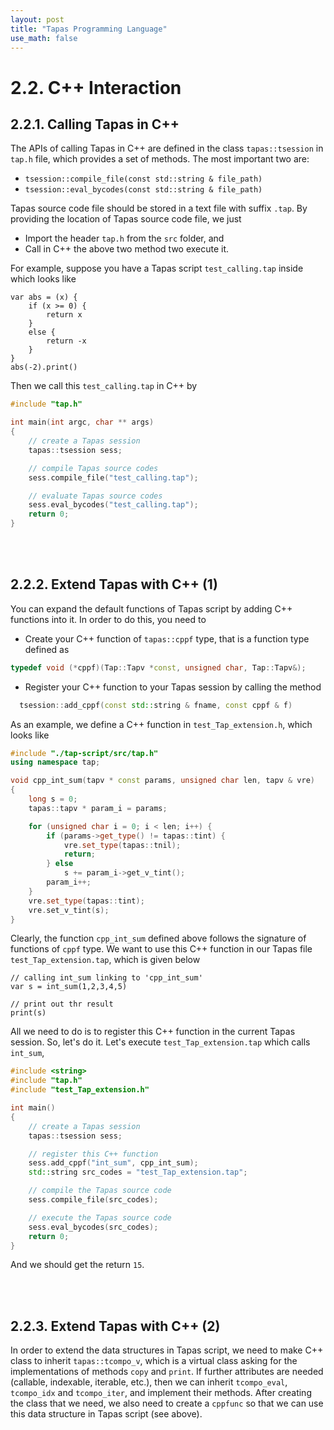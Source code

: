 ```yaml
---
layout: post
title: "Tapas Programming Language"
use_math: false
---
```




# 2.2. C++ Interaction

## 2.2.1. Calling Tapas in C++

The APIs of calling Tapas in C++ are defined in the class ``tapas::tsession`` in ``tap.h`` file, which provides a set of methods. The most important two are:

- ``tsession::compile_file(const std::string & file_path)``
- ``tsession::eval_bycodes(const std::string & file_path)``

Tapas source code file should be stored in a text file with suffix ``.tap``. By providing the location of Tapas source code file, we just

- Import the header ``tap.h`` from the ``src`` folder, and
- Call in C++ the above two method two execute it.

For example, suppose you have a Tapas script ``test_calling.tap`` inside which looks like

```tapas
var abs = (x) {
	if (x >= 0) {
		return x
	}
	else {
		return -x
	}
}
abs(-2).print()
```

Then we call this ``test_calling.tap`` in C++ by

```c++
#include "tap.h"

int main(int argc, char ** args)
{
	// create a Tapas session
	tapas::tsession sess;

	// compile Tapas source codes
	sess.compile_file("test_calling.tap");

	// evaluate Tapas source codes
	sess.eval_bycodes("test_calling.tap");
	return 0;
}
```

<br><br>

## 2.2.2. Extend Tapas with C++ (1)

You can expand the default functions of Tapas script by adding C++ functions into it. In order to do this, you need to

- Create your C++ function of ``tapas::cppf`` type, that is a function type defined as

```c++
typedef void (*cppf)(Tap::Tapv *const, unsigned char, Tap::Tapv&);
```

- Register your C++ function to your Tapas session by calling the method

```c++
  tsession::add_cppf(const std::string & fname, const cppf & f)
```

As an example, we define a C++ function in ``test_Tap_extension.h``, which looks like

```c++
#include "./tap-script/src/tap.h"
using namespace tap;

void cpp_int_sum(tapv * const params, unsigned char len, tapv & vre)
{
	long s = 0;
	tapas::tapv * param_i = params;

	for (unsigned char i = 0; i < len; i++) {
		if (params->get_type() != tapas::tint) {
			vre.set_type(tapas::tnil);
			return;
		} else 
			s += param_i->get_v_tint();
		param_i++;
	}
	vre.set_type(tapas::tint);
	vre.set_v_tint(s);
}
```

Clearly, the function ``cpp_int_sum`` defined above follows the signature of functions of ``cppf`` type. We want to use this C++ function in our Tapas file ``test_Tap_extension.tap``, which is given below

```tapas
// calling int_sum linking to 'cpp_int_sum'
var s = int_sum(1,2,3,4,5)

// print out thr result
print(s)
```

All we need to do is to register this C++ function in the current Tapas session. So, let's do it. Let's execute ``test_Tap_extension.tap`` which calls ``int_sum``,

```c++
#include <string>
#include "tap.h"
#include "test_Tap_extension.h"

int main()
{
	// create a Tapas session
	tapas::tsession sess;

	// register this C++ function
	sess.add_cppf("int_sum", cpp_int_sum);
	std::string src_codes = "test_Tap_extension.tap";

	// compile the Tapas source code
	sess.compile_file(src_codes);

	// execute the Tapas source code
	sess.eval_bycodes(src_codes);
	return 0;
}
```

And we should get the return ``15``.

<br><br>


## 2.2.3. Extend Tapas with C++ (2)

In order to extend the data structures in Tapas script, we need to make C++ class to inherit ``tapas::tcompo_v``, which is a virtual class asking for the implementations of methods ``copy`` and ``print``. If further attributes are needed (callable, indexable, iterable, etc.), then we can inherit ``tcompo_eval``, ``tcompo_idx`` and ``tcompo_iter``, and implement their methods. After creating the class that we need, we also need to create a ``cppfunc`` so that we can use this data structure in Tapas script (see above).
